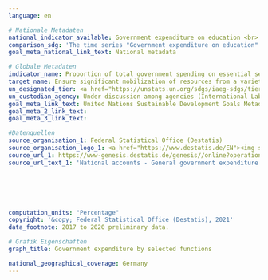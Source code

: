 ```yaml
---
language: en    

# Nationale Metadaten    
national_indicator_available: Government expenditure on education <br> Government expenditure on health <br> Government expenditure on social protection    
comparison_sdg: 'The time series "Government expenditure on education" is compliant with the global metadata. Global metadata for the components health and social protection are still missing.'    
goal_meta_national_link_text: National metadata    

# Globale Metadaten    
indicator_name: Proportion of total government spending on essential services (education, health and social protection)    
target_name: Ensure significant mobilization of resources from a variety of sources, including through enhanced development cooperation, in order to provide adequate and predictable means for developing countries, in particular least developed countries, to implement programmes and policies to end poverty in all its dimensions    
un_designated_tier: <a href="https://unstats.un.org/sdgs/iaeg-sdgs/tier-classification/" title="Click here for more information on the UN tier classification."  target="_blank">Tier II</a>    
un_custodian_agency: Under discussion among agencies (International Labour Organization (ILO), UNESCO Institute for Statistics (UNESCO-UIS), World Health Organization (WHO))    
goal_meta_link_text: United Nations Sustainable Development Goals Metadata    
goal_meta_2_link_text:     
goal_meta_3_link_text:     

#Datenquellen
source_organisation_1: Federal Statistical Office (Destatis)
source_organisation_logo_1: <a href="https://www.destatis.de/EN"><img src="https://g205sdgs.github.io/sdg-indicators/public/OrgImgEn/destatis.png" alt="Logo destatis" style="height:60px; width:148px" /></a>
source_url_1: https://www-genesis.destatis.de/genesis//online?operation=table&code=81000-0138&bypass=true&language=en
source_url_text_1: 'National accounts - General government expenditure: functions of government (COFOG) – GENESIS online 81000-0138'





    
computation_units: "Percentage"    
copyright: '&copy; Federal Statistical Office (Destatis), 2021'    
data_footnote: 2017 to 2020 preliminary data.    

# Grafik Eigenschaften    
graph_title: Government expenditure by selected functions    

national_geographical_coverage: Germany    
---
```


<span></span>